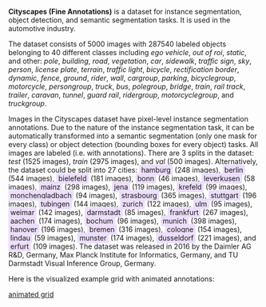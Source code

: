 **Cityscapes (Fine Annotations)** is a dataset for instance segmentation, object detection, and semantic segmentation tasks. It is used in the automotive industry. 

The dataset consists of 5000 images with 287540 labeled objects belonging to 40 different classes including *ego vehicle*, *out of roi*, *static*, and other: *pole*, *building*, *road*, *vegetation*, *car*, *sidewalk*, *traffic sign*, *sky*, *person*, *license plate*, *terrain*, *traffic light*, *bicycle*, *rectification border*, *dynamic*, *fence*, *ground*, *rider*, *wall*, *cargroup*, *parking*, *bicyclegroup*, *motorcycle*, *persongroup*, *truck*, *bus*, *polegroup*, *bridge*, *train*, *rail track*, *trailer*, *caravan*, *tunnel*, *guard rail*, *ridergroup*, *motorcyclegroup*, and *truckgroup*.

Images in the Cityscapes dataset have pixel-level instance segmentation annotations. Due to the nature of the instance segmentation task, it can be automatically transformed into a semantic segmentation (only one mask for every class) or object detection (bounding boxes for every object) tasks. All images are labeled (i.e. with annotations). There are 3 splits in the dataset: *test* (1525 images), *train* (2975 images), and *val* (500 images). Alternatively, the dataset could be split into 27 cities: <span style="background-color: #ecdefc; padding: 2px 4px; border-radius: 4px;">hamburg</span> (248 images), <span style="background-color: #ecdefc; padding: 2px 4px; border-radius: 4px;">berlin</span> (544 images), <span style="background-color: #ecdefc; padding: 2px 4px; border-radius: 4px;">bielefeld</span> (181 images), <span style="background-color: #ecdefc; padding: 2px 4px; border-radius: 4px;">bonn</span> (46 images), <span style="background-color: #ecdefc; padding: 2px 4px; border-radius: 4px;">leverkusen</span> (58 images), <span style="background-color: #ecdefc; padding: 2px 4px; border-radius: 4px;">mainz</span> (298 images), <span style="background-color: #ecdefc; padding: 2px 4px; border-radius: 4px;">jena</span> (119 images), <span style="background-color: #ecdefc; padding: 2px 4px; border-radius: 4px;">krefeld</span> (99 images), <span style="background-color: #ecdefc; padding: 2px 4px; border-radius: 4px;">monchengladbach</span> (94 images), <span style="background-color: #ecdefc; padding: 2px 4px; border-radius: 4px;">strasbourg</span> (365 images), <span style="background-color: #ecdefc; padding: 2px 4px; border-radius: 4px;">stuttgart</span> (196 images), <span style="background-color: #ecdefc; padding: 2px 4px; border-radius: 4px;">tubingen</span> (144 images), <span style="background-color: #ecdefc; padding: 2px 4px; border-radius: 4px;">zurich</span> (122 images), <span style="background-color: #ecdefc; padding: 2px 4px; border-radius: 4px;">ulm</span> (95 images), <span style="background-color: #ecdefc; padding: 2px 4px; border-radius: 4px;">weimar</span> (142 images), <span style="background-color: #ecdefc; padding: 2px 4px; border-radius: 4px;">darmstadt</span> (85 images), <span style="background-color: #ecdefc; padding: 2px 4px; border-radius: 4px;">frankfurt</span> (267 images), <span style="background-color: #ecdefc; padding: 2px 4px; border-radius: 4px;">aachen</span> (174 images), <span style="background-color: #ecdefc; padding: 2px 4px; border-radius: 4px;">bochum</span> (96 images), <span style="background-color: #ecdefc; padding: 2px 4px; border-radius: 4px;">munich</span> (398 images), <span style="background-color: #ecdefc; padding: 2px 4px; border-radius: 4px;">hanover</span> (196 images), <span style="background-color: #ecdefc; padding: 2px 4px; border-radius: 4px;">bremen</span> (316 images), <span style="background-color: #ecdefc; padding: 2px 4px; border-radius: 4px;">cologne</span> (154 images), <span style="background-color: #ecdefc; padding: 2px 4px; border-radius: 4px;">lindau</span> (59 images), <span style="background-color: #ecdefc; padding: 2px 4px; border-radius: 4px;">munster</span> (174 images), <span style="background-color: #ecdefc; padding: 2px 4px; border-radius: 4px;">dusseldorf</span> (221 images), and <span style="background-color: #ecdefc; padding: 2px 4px; border-radius: 4px;">erfurt</span> (109 images). The dataset was released in 2016 by the Daimler AG R&D, Germany, Max Planck Institute for Informatics, Germany, and TU Darmstadt Visual Inference Group, Germany.

Here is the visualized example grid with animated annotations:

[animated grid](https://github.com/dataset-ninja/cityscapes/raw/main/visualizations/horizontal_grid.webm)
